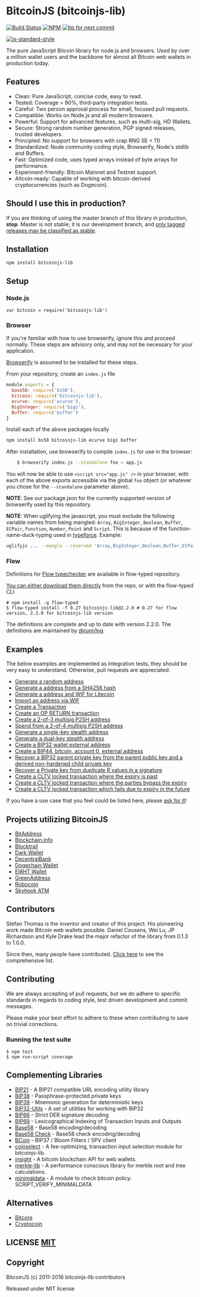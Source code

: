# BitcoinJS (bitcoinjs-lib)

[![Build Status](https://travis-ci.org/bitcoinjs/bitcoinjs-lib.png?branch=master)](https://travis-ci.org/bitcoinjs/bitcoinjs-lib)
[![NPM](https://img.shields.io/npm/v/bitcoinjs-lib.svg)](https://www.npmjs.org/package/bitcoinjs-lib)
[![tip for next commit](https://tip4commit.com/projects/735.svg)](http://tip4commit.com/projects/735)

[![js-standard-style](https://cdn.rawgit.com/feross/standard/master/badge.svg)](https://github.com/feross/standard)


The pure JavaScript Bitcoin library for node.js and browsers.
Used by over a million wallet users and the backbone for almost all Bitcoin web wallets in production today.


## Features

- Clean: Pure JavaScript, concise code, easy to read.
- Tested: Coverage > 90%, third-party integration tests.
- Careful: Two person approval process for small, focused pull requests.
- Compatible: Works on Node.js and all modern browsers.
- Powerful: Support for advanced features, such as multi-sig, HD Wallets.
- Secure: Strong random number generation, PGP signed releases, trusted developers.
- Principled: No support for browsers with crap RNG (IE < 11)
- Standardized: Node community coding style, Browserify, Node's stdlib and Buffers.
- Fast: Optimized code, uses typed arrays instead of byte arrays for performance.
- Experiment-friendly: Bitcoin Mainnet and Testnet support.
- Altcoin-ready: Capable of working with bitcoin-derived cryptocurrencies (such as Dogecoin).


## Should I use this in production?

If you are thinking of using the master branch of this library in production, **stop**.
Master is not stable; it is our development branch, and [only tagged releases may be classified as stable](https://github.com/bitcoinjs/bitcoinjs-lib/tags).


## Installation

`npm install bitcoinjs-lib`


## Setup

### Node.js

    var bitcoin = require('bitcoinjs-lib')


### Browser

If you're familiar with how to use browserify, ignore this and proceed normally.
These steps are advisory only,  and may not be necessary for your application.

[Browserify](https://github.com/substack/node-browserify) is assumed to be installed for these steps.

From your repository, create an `index.js` file
``` javascript
module.exports = {
  base58: require('bs58'),
  bitcoin: require('bitcoinjs-lib'),
  ecurve: require('ecurve'),
  BigInteger: require('bigi'),
  Buffer: require('buffer')
}
```

Install each of the above packages locally
``` bash
npm install bs58 bitcoinjs-lib ecurve bigi buffer
```

After installation, use browserify to compile `index.js` for use in the browser:
``` bash
    $ browserify index.js --standalone foo > app.js
```

You will now be able to use `<script src="app.js" />` in your browser, with each of the above exports accessible via the global `foo` object (or whatever you chose for the `--standalone` parameter above).

**NOTE**: See our package.json for the currently supported version of browserify used by this repository.

**NOTE**: When uglifying the javascript, you must exclude the following variable names from being mangled: `Array`, `BigInteger`, `Boolean`, `Buffer`, `ECPair`, `Function`, `Number`, `Point` and `Script`.
This is because of the function-name-duck-typing used in [typeforce](https://github.com/dcousens/typeforce).
Example:
``` bash
uglifyjs ... --mangle --reserved 'Array,BigInteger,Boolean,Buffer,ECPair,Function,Number,Point'
```

### Flow

Definitions for [Flow typechecker](https://flowtype.org/) are available in flow-typed repository.

[You can either download them directly](https://github.com/flowtype/flow-typed/blob/master/definitions/npm/bitcoinjs-lib_v2.x.x/flow_%3E%3Dv0.17.x/bitcoinjs-lib_v2.x.x.js) from the repo, or with the flow-typed CLI

    # npm install -g flow-typed
    $ flow-typed install -f 0.27 bitcoinjs-lib@2.2.0 # 0.27 for flow version, 2.2.0 for bitcoinjs-lib version

The definitions are complete and up to date with version 2.2.0. The definitions are maintained by [@runn1ng](https://github.com/runn1ng).

## Examples

The below examples are implemented as integration tests, they should be very easy to understand.  Otherwise, pull requests are appreciated.

- [Generate a random address](https://github.com/bitcoinjs/bitcoinjs-lib/blob/d853806/test/integration/basic.js#L9)
- [Generate a address from a SHA256 hash](https://github.com/bitcoinjs/bitcoinjs-lib/blob/d853806/test/integration/basic.js#L20)
- [Generate a address and WIF for Litecoin](https://github.com/bitcoin/bitcoinjs-lib/blob/d853806/test/integration/basic.js#L29)
- [Import an address via WIF](https://github.com/bitcoinjs/bitcoinjs-lib/blob/d853806/test/integration/basic.js#L43)
- [Create a Transaction](https://github.com/bitcoinjs/bitcoinjs-lib/blob/d853806/test/integration/basic.js#L50)
- [Create an OP RETURN transaction](https://github.com/bitcoinjs/bitcoinjs-lib/blob/d853806/test/integration/advanced.js#L24)
- [Create a 2-of-3 multisig P2SH address](https://github.com/bitcoinjs/bitcoinjs-lib/blob/d853806/test/integration/multisig.js#L9)
- [Spend from a 2-of-4 multisig P2SH address](https://github.com/bitcoinjs/bitcoinjs-lib/blob/d853806/test/integration/multisig.js#L25)
- [Generate a single-key stealth address](https://github.com/bitcoinjs/bitcoinjs-lib/blob/d853806/test/integration/stealth.js)
- [Generate a dual-key stealth address](https://github.com/bitcoinjs/bitcoinjs-lib/blob/d853806/test/integration/stealth.js)
- [Create a BIP32 wallet external address](https://github.com/bitcoinjs/bitcoinjs-lib/blob/d853806/test/integration/bip32.js)
- [Create a BIP44, bitcoin, account 0, external address](https://github.com/bitcoinjs/bitcoinjs-lib/blob/d853806/test/integration/bip32.js)
- [Recover a BIP32 parent private key from the parent public key and a derived non-hardened child private key](https://github.com/bitcoinjs/bitcoinjs-lib/blob/d853806/test/integration/bip32.js)
- [Recover a Private key from duplicate R values in a signature](https://github.com/bitcoinjs/bitcoinjs-lib/blob/d853806/test/integration/crypto.js)
- [Create a CLTV locked transaction where the expiry is past](https://github.com/bitcoinjs/bitcoinjs-lib/blob/d853806/test/integration/cltv.js#L36)
- [Create a CLTV locked transaction where the parties bypass the expiry](https://github.com/bitcoinjs/bitcoinjs-lib/blob/d853806/test/integration/cltv.js#L70)
- [Create a CLTV locked transaction which fails due to expiry in the future](https://github.com/bitcoinjs/bitcoinjs-lib/blob/d853806/test/integration/cltv.js#L102)

If you have a use case that you feel could be listed here, please [ask for it](https://github.com/bitcoinjs/bitcoinjs-lib/issues/new)!


## Projects utilizing BitcoinJS

- [BitAddress](https://www.bitaddress.org)
- [Blockchain.info](https://blockchain.info/wallet)
- [Blocktrail](https://www.blocktrail.com/)
- [Dark Wallet](https://www.darkwallet.is/)
- [DecentralBank](http://decentralbank.com/)
- [Dogechain Wallet](https://dogechain.info)
- [EI8HT Wallet](http://ei8.ht/)
- [GreenAddress](https://greenaddress.it)
- [Robocoin](https://wallet.robocoin.com)
- [Skyhook ATM](http://projectskyhook.com)


## Contributors

Stefan Thomas is the inventor and creator of this project. His pioneering work made Bitcoin web wallets possible.
Daniel Cousens, Wei Lu, JP Richardson and Kyle Drake lead the major refactor of the library from 0.1.3 to 1.0.0.

Since then, many people have contributed. [Click here](https://github.com/bitcoinjs/bitcoinjs-lib/graphs/contributors) to see the comprehensive list.


## Contributing

We are always accepting of pull requests, but we do adhere to specific standards in regards to coding style, test driven development and commit messages.

Please make your best effort to adhere to these when contributing to save on trivial corrections.


### Running the test suite

    $ npm test
    $ npm run-script coverage


## Complementing Libraries

- [BIP21](https://github.com/bitcoinjs/bip21) - A BIP21 compatible URL encoding utility library
- [BIP38](https://github.com/bitcoinjs/bip38) - Passphrase-protected private keys
- [BIP39](https://github.com/bitcoinjs/bip39) - Mnemonic generation for deterministic keys
- [BIP32-Utils](https://github.com/bitcoinjs/bip32-utils) - A set of utilities for working with BIP32
- [BIP66](https://github.com/bitcoinjs/bip66) - Strict DER signature decoding
- [BIP69](https://github.com/bitcoinjs/bip69) - Lexicographical Indexing of Transaction Inputs and Outputs
- [Base58](https://github.com/cryptocoinjs/bs58) - Base58 encoding/decoding
- [Base58 Check](https://github.com/bitcoinjs/bs58check) - Base58 check encoding/decoding
- [BCoin](https://github.com/indutny/bcoin) - BIP37 / Bloom Filters / SPV client
- [coinselect](https://github.com/bitcoinjs/coinselect) - A fee-optimizing, transaction input selection module for bitcoinjs-lib.
- [insight](https://github.com/bitpay/insight) - A bitcoin blockchain API for web wallets.
- [merkle-lib](https://github.com/bitcoinjs/merkle-lib) - A performance conscious library for merkle root and tree calculations.
- [minimaldata](https://github.com/bitcoinjs/minimaldata) - A module to check bitcoin policy: SCRIPT_VERIFY_MINIMALDATA


## Alternatives

- [Bitcore](https://github.com/bitpay/bitcore)
- [Cryptocoin](https://github.com/cryptocoinjs/cryptocoin)


## LICENSE [MIT](LICENSE)


## Copyright

BitcoinJS (c) 2011-2016 bitcoinjs-lib contributors

Released under MIT license

